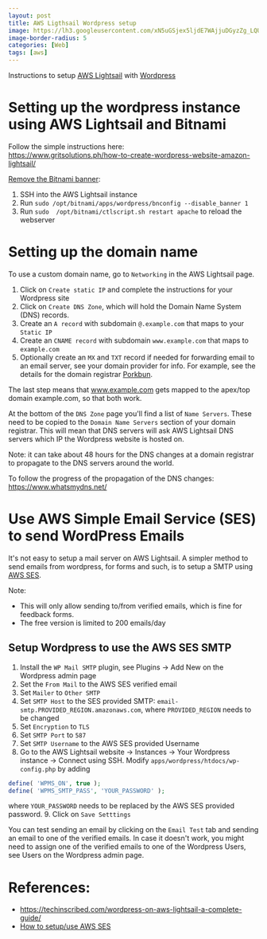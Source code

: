 ```yaml
---
layout: post
title: AWS Ligthsail Wordpress setup
image: https://lh3.googleusercontent.com/xN5uGSjex5ljdE7WAjjuDGyzZg_LQUKalFFXHJTX0O1bmCpPWjZQuhY8rW3oEbBaDW2SJbr3wITMpm3Tz4nf1bnyjSXb5iLjWU2wf7wtCG5r6cTrpNcjXU9l4TwgSlbaR9d8OY0fAJ839nHjXp0mDaac6OSsYJ0_D0V_7Q3mrfFPvBqTlvz6idlLiNKbcsP9v6JvyDRafJkPrR3Db99aLuuHUvkgB6pWULGezwwIarjqP2m5_fGozlG5WRII9NucZuNRFrsYLn4PlPbdF-PU8xkPdNgbuQg9XJkuByxT3XYUOxBLIULOpZ8Gf_RPkr8-qA1vXXo3knbe5UARRP1xuF_1x6Ltyhwn_boK0nxri9B4_VFbGplwrKTMWy8omISC_2-m5okGnM-2oLGM9TjwsHlQsrN491Ew_G9GnqFTiCC7gpz6VUDUxSg-XzbD90k9qEY5Nm_3jGdOZCnMcFRMfNThlhyaW37YAcySnqdm2gHRc4Y8g9Ih7vl3wDTFKo3koJafhdCCBQJrhS3TmWE1Oo57aGTv88VMFRONDmxf7K-JnO74fh-YojkobdoWUioyypl8d7_fTMKFGj4l6v0VoeFTsaTMa_fXDgf9Mn3gHUqciwtttUol-CQU8Vv1v6Pc7n_FeJXLps891w4MXfVjznC-VK6oy4HE518dVNWwp1g1B8kPrAfW9W59XCiKTyoIl_6QxA6zngitYxB7tg6wyh1ST3S9OKzvoNVeXRnU1epINKcT8fOOr7Y=w1416-h682-no
image-border-radius: 5
categories: [Web]
tags: [aws]
---
```

Instructions to setup [AWS Lightsail](https://aws.amazon.com/lightsail/) with [Wordpress](https://wordpress.org/)

# Setting up the wordpress instance using AWS Lightsail and Bitnami
Follow the simple instructions here:  
<https://www.gritsolutions.ph/how-to-create-wordpress-website-amazon-lightsail/>

[Remove the Bitnami banner](https://docs.bitnami.com/general/how-to/bitnami-remove-banner/):
1. SSH into the AWS Lightsail instance
2. Run `sudo /opt/bitnami/apps/wordpress/bnconfig --disable_banner 1`
3. Run `sudo  /opt/bitnami/ctlscript.sh restart apache` to reload the webserver

# Setting up the domain name
To use a custom domain name, go to `Networking` in the AWS Lightsail page.
1. Click on `Create static IP` and complete the instructions for your Wordpress site
2. Click on `Create DNS Zone`, which will hold the Domain Name System (DNS) records.
3. Create an `A record` with subdomain `@.example.com` that maps to your `Static IP`
4. Create an `CNAME record` with subdomain `www.example.com` that maps to `example.com`
5. Optionally create an `MX` and `TXT` record if needed for forwarding email to an email server, 
see your domain provider for info. For example, see the details for the domain registrar 
[Porkbun](https://kb.porkbun.com/article/47-how-to-use-porkbun-email-when-your-dns-is-hosted-elsewhere).

The last step means that www.example.com gets mapped to the apex/top domain example.com, 
so that both work.

At the bottom of the `DNS Zone` page you'll find a list of `Name Servers`. 
These need to be copied to the `Domain Name Servers` section of your domain registrar. 
This will mean that DNS servers will ask AWS Lightsail DNS servers which IP the Wordpress website is hosted on.

Note: it can take about 48 hours for the DNS changes at a domain registrar to propagate 
to the DNS servers around the world.

To follow the progress of the propagation of the DNS changes: <https://www.whatsmydns.net/>

# Use AWS Simple Email Service (SES) to send WordPress Emails
It's not easy to setup a mail server on AWS Lightsail. A simpler method to send emails from wordpress, 
for forms and such, is to setup a SMTP using [AWS SES](https://aws.amazon.com/ses/).

Note:
* This will only allow sending to/from verified emails, which is fine for feedback forms.
* The free version is limited to 200 emails/day

## Setup Wordpress to use the AWS SES SMTP
1. Install the `WP Mail SMTP` plugin, see Plugins -> Add New on the Wordpress admin page
2. Set the `From Mail` to the AWS SES verified email
3. Set `Mailer` to `Other SMTP`
4. Set `SMTP Host` to the SES provided SMTP: `email-smtp.PROVIDED_REGION.amazonaws.com`, 
where `PROVIDED_REGION` needs to be changed
5. Set `Encryption` to `TLS`
6. Set `SMTP Port` to `587`
7. Set `SMTP Username` to the AWS SES provided Username
8. Go to the AWS Lightsail website -> Instances -> Your Wordpress instance -> Connect using SSH. Modify `apps/wordpress/htdocs/wp-config.php` by adding
```php
define( 'WPMS_ON', true );  
define( 'WPMS_SMTP_PASS', 'YOUR_PASSWORD' );  
```
where `YOUR_PASSWORD` needs to be replaced by the AWS SES provided password.
9. Click on `Save Setttings`

You can test sending an email by clicking on the `Email Test` tab and 
sending an email to one of the verified emails.
In case it doesn't work, you might need to assign one of the verified emails to 
one of the Wordpress Users, see Users on the Wordpress admin page.

# References:
* <https://techinscribed.com/wordpress-on-aws-lightsail-a-complete-guide/>
* [How to setup/use AWS SES](https://docs.bitnami.com/aws/how-to/use-ses/)